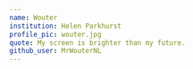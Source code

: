 ```yaml
---
name: Wouter
institution: Helen Parkhurst
profile_pic: wouter.jpg
quote: My screen is brighter than my future.
github_user: MrWouterNL
---
```


